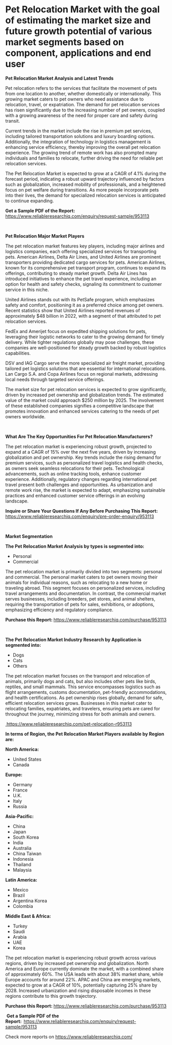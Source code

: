 <p><h1>Pet Relocation Market with the goal of estimating the market size and future growth potential of various market segments based on component, applications and end user</h1></p><p><strong>Pet Relocation Market Analysis and Latest Trends</strong></p>
<p><p>Pet relocation refers to the services that facilitate the movement of pets from one location to another, whether domestically or internationally. This growing market caters to pet owners who need assistance due to relocation, travel, or expatriation. The demand for pet relocation services has risen significantly due to the increasing number of pet owners, coupled with a growing awareness of the need for proper care and safety during transit. </p><p>Current trends in the market include the rise in premium pet services, including tailored transportation solutions and luxury boarding options. Additionally, the integration of technology in logistics management is enhancing service efficiency, thereby improving the overall pet relocation experience. The growing trend of remote work has also prompted many individuals and families to relocate, further driving the need for reliable pet relocation services.</p><p>The Pet Relocation Market is expected to grow at a CAGR of 4.1% during the forecast period, indicating a robust upward trajectory influenced by factors such as globalization, increased mobility of professionals, and a heightened focus on pet welfare during transitions. As more people incorporate pets into their lives, the demand for specialized relocation services is anticipated to continue expanding.</p></p>
<p><strong>Get a Sample PDF of the Report:&nbsp;</strong> <a href="https://www.reliableresearchiq.com/enquiry/request-sample/953113?utm_campaign=2269&utm_medium=2&utm_source=Github&utm_content=ia&utm_term=06032025&utm_id=pet-relocation">https://www.reliableresearchiq.com/enquiry/request-sample/953113</a></p>
<p>&nbsp;</p>
<p><strong>Pet Relocation Major Market Players</strong></p>
<p><p>The pet relocation market features key players, including major airlines and logistics companies, each offering specialized services for transporting pets. American Airlines, Delta Air Lines, and United Airlines are prominent transporters providing dedicated cargo services for pets. American Airlines, known for its comprehensive pet transport program, continues to expand its offerings, contributing to steady market growth. Delta Air Lines has introduced initiatives to enhance the pet travel experience, including an option for health and safety checks, signaling its commitment to customer service in this niche.</p><p>United Airlines stands out with its PetSafe program, which emphasizes safety and comfort, positioning it as a preferred choice among pet owners. Recent statistics show that United Airlines reported revenues of approximately $48 billion in 2022, with a segment of that attributed to pet relocation services.</p><p>FedEx and Amerijet focus on expedited shipping solutions for pets, leveraging their logistic networks to cater to the growing demand for timely delivery. While tighter regulations globally may pose challenges, these companies are well-positioned for steady growth backed by robust logistics capabilities.</p><p>DSV and IAG Cargo serve the more specialized air freight market, providing tailored pet logistics solutions that are essential for international relocations. Lan Cargo S.A. and Copa Airlines focus on regional markets, addressing local needs through targeted service offerings.</p><p>The market size for pet relocation services is expected to grow significantly, driven by increased pet ownership and globalization trends. The estimated value of the market could approach $250 million by 2025. The involvement of these established companies signifies a competitive landscape that promotes innovation and enhanced services catering to the needs of pet owners worldwide.</p></p>
<p>&nbsp;</p>
<p><strong>What Are The Key Opportunities For Pet Relocation Manufacturers?</strong></p>
<p><p>The pet relocation market is experiencing robust growth, projected to expand at a CAGR of 15% over the next five years, driven by increasing globalization and pet ownership. Key trends include the rising demand for premium services, such as personalized travel logistics and health checks, as owners seek seamless relocations for their pets. Technological advancements, such as online tracking tools, enhance customer experience. Additionally, regulatory changes regarding international pet travel present both challenges and opportunities. As urbanization and remote work rise, the market is expected to adapt, emphasizing sustainable practices and enhanced customer service offerings in an evolving landscape.</p></p>
<p><strong>Inquire or Share Your Questions If Any Before Purchasing This Report:</strong> <a href="https://www.reliableresearchiq.com/enquiry/pre-order-enquiry/953113?utm_campaign=2269&utm_medium=2&utm_source=Github&utm_content=ia&utm_term=06032025&utm_id=pet-relocation">https://www.reliableresearchiq.com/enquiry/pre-order-enquiry/953113</a></p>
<p>&nbsp;</p>
<p><strong>Market Segmentation</strong></p>
<p><strong>The Pet Relocation Market Analysis by types is segmented into:</strong></p>
<p><ul><li>Personal</li><li>Commercial</li></ul></p>
<p><p>The pet relocation market is primarily divided into two segments: personal and commercial. The personal market caters to pet owners moving their animals for individual reasons, such as relocating to a new home or traveling abroad. This segment focuses on personalized services, including travel arrangements and documentation. In contrast, the commercial market serves businesses, including breeders, pet stores, and animal shelters, requiring the transportation of pets for sales, exhibitions, or adoptions, emphasizing efficiency and regulatory compliance.</p></p>
<p><strong>Purchase this Report:&nbsp;</strong><a href="https://www.reliableresearchiq.com/purchase/953113?utm_campaign=2269&utm_medium=2&utm_source=Github&utm_content=ia&utm_term=06032025&utm_id=pet-relocation">https://www.reliableresearchiq.com/purchase/953113</a></p>
<p>&nbsp;</p>
<p><strong>The Pet Relocation Market Industry Research by Application is segmented into:</strong></p>
<p><ul><li>Dogs</li><li>Cats</li><li>Others</li></ul></p>
<p><p>The pet relocation market focuses on the transport and relocation of animals, primarily dogs and cats, but also includes other pets like birds, reptiles, and small mammals. This service encompasses logistics such as flight arrangements, customs documentation, pet-friendly accommodations, and health certifications. As pet ownership rises globally, demand for safe, efficient relocation services grows. Businesses in this market cater to relocating families, expatriates, and travelers, ensuring pets are cared for throughout the journey, minimizing stress for both animals and owners.</p></p>
<p><a href="https://www.reliableresearchiq.com/pet-relocation-r953113?utm_campaign=2269&utm_medium=2&utm_source=Github&utm_content=ia&utm_term=06032025&utm_id=pet-relocation">&nbsp;https://www.reliableresearchiq.com/pet-relocation-r953113</a></p>
<p><strong>In terms of Region, the Pet Relocation Market Players available by Region are:</strong></p>
<p>
    <p> <strong> North America: </strong>
        <ul>
            <li>United States</li>
            <li>Canada</li>
        </ul>
        </p> 
    <p> <strong> Europe: </strong>
        <ul>
            <li>Germany</li>
            <li>France</li>
            <li>U.K.</li>
            <li>Italy</li>
            <li>Russia</li>
        </ul>
        </p> 
    <p> <strong> Asia-Pacific: </strong>
        <ul>
            <li>China</li>
            <li>Japan</li>
            <li>South Korea</li>
            <li>India</li>
            <li>Australia</li>
            <li>China Taiwan</li>
            <li>Indonesia</li>
            <li>Thailand</li>
            <li>Malaysia</li>
        </ul>
        </p> 
    <p> <strong> Latin America: </strong>
        <ul>
            <li>Mexico</li>
            <li>Brazil</li>
            <li>Argentina Korea</li>
            <li>Colombia</li>
        </ul>
        </p> 
    <p> <strong> Middle East & Africa: </strong>
        <ul>
            <li>Turkey</li>
            <li>Saudi</li>
            <li>Arabia</li>
            <li>UAE</li>
            <li>Korea</li>
        </ul>
    </p>
    </p>
<p><p>The pet relocation market is experiencing robust growth across various regions, driven by increased pet ownership and globalization. North America and Europe currently dominate the market, with a combined share of approximately 60%. The USA leads with about 38% market share, while Europe accounts for around 22%. APAC and China are emerging markets, expected to grow at a CAGR of 10%, potentially capturing 25% share by 2028. Increased urbanization and rising disposable incomes in these regions contribute to this growth trajectory.</p></p>
<p><strong>Purchase this Report: </strong><a href="https://www.reliableresearchiq.com/purchase/953113?utm_campaign=2269&utm_medium=2&utm_source=Github&utm_content=ia&utm_term=06032025&utm_id=pet-relocation">https://www.reliableresearchiq.com/purchase/953113</a></p>
<p>&nbsp;<strong>Get a Sample PDF of the Report:&nbsp;&nbsp;</strong><a href="https://www.reliableresearchiq.com/enquiry/request-sample/953113?utm_campaign=2269&utm_medium=2&utm_source=Github&utm_content=ia&utm_term=06032025&utm_id=pet-relocation">https://www.reliableresearchiq.com/enquiry/request-sample/953113</a></p>
<p><strong></strong></p>
<p>Check more reports on <a href="https://www.reliableresearchiq.com/?utm_campaign=2269&utm_medium=2&utm_source=Github&utm_content=ia&utm_term=06032025&utm_id=pet-relocation">https://www.reliableresearchiq.com/</a></p>